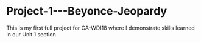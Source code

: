 # Project-1---Beyonce-Jeopardy
This is my first full project for GA-WDI18 where I demonstrate skills learned in our Unit 1 section
